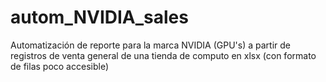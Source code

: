 # autom_NVIDIA_sales
Automatización de reporte para la marca NVIDIA (GPU's) a partir de registros de venta general de una tienda de computo en xlsx (con formato de filas poco accesible)
